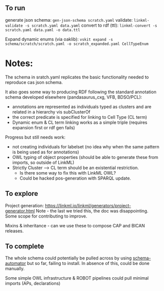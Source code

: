 ## To run

generate json schema: `gen-json-schema scratch.yaml`
validate: `linkml-validate -s scratch.yaml data.yaml`
convert to rdf (ttl): `linkml-convert -s scratch.yaml data.yaml -o data.ttl`

Expand dynamic enums (via oaklib): 
    `vskit expand -s schema/scratch/scratch.yaml -o scratch_expanded.yaml CellTypeEnum`

# Notes:

The schema in sratch.yaml replicates the basic functionality needed to reproduce cas json schema.

It also goes some way to producing RDF following the standard annotation schema developed elsewhere
(pandasaurus_cxg, VFB, BDSO/PCL):
  - annotations are represented as individuals typed as clusters and are related in a hierarchy vis subClusterOf
  - the correct predicate is specified for linking to Cell Type (CL term)
  - Dynamic enum & CL term linking works as a simple triple (requires expansion first or rdf gen fails)

Progress but still needs work:
  - not creating individuals for labelset (no idea why when the same pattern is being used as for annotations)
  - OWL typing of object properties (should be able to generate these from imports, so outside of LinkML)
  - Strictly Cluster --> CL term should be an existential restriction.  
    - Is there some way to fix this with LinkML OWL?
    - Could be hacked pos-generation with SPARQL update.

## To explore

Project generation: https://linkml.io/linkml/generators/project-generator.html
Note - the last we tried this, the doc was disappointing.  Some scope for contributing to improve.

Mixins & inheritance - can we use these to compose CAP and BICAN releases.

## To complete

The whole schema could potentially be pulled across by using 
[schema-automator](https://linkml.io/schema-automator/packages/importers.html#importing-from-json-schema) but so far, 
failing to install.  In absence of this, could be done manually.

Some simple OWL infrastructure & ROBOT pipelines could pull minimal imports (APs, declarations)
